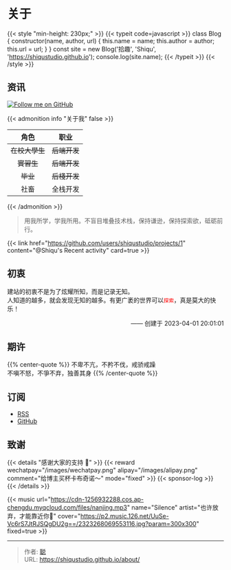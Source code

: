 # 关于


{{< style "min-height: 230px;" >}}
{{< typeit code=javascript >}}
class Blog {
  constructor(name, author, url) {
    this.name = name;
    this.author = author;
    this.url = url;
  }
}
const site = new Blog('拾趣', 'Shiqu', 'https://shiqustudio.github.io');
console.log(site.name);
{{< /typeit >}}
{{< /style >}}

## 资讯

[![Follow me on GitHub](https://img.shields.io/github/followers/Lruihao.svg?style=social&label=Followers)](https://github.com/shiqustudio)

{{< admonition info "关于我" false >}}

|      角色      |       职业       |
| :------------: | :--------------: |
| ~~在校大學生~~ | ~~后端开发~~ |
|   ~~實習生~~   | ~~后端开发~~ |
|      ~~毕业~~      | ~~后棧开发~~ |
| 社畜 |   全栈开发   |

{{< /admonition >}}

> 用我所学，学我所用。不盲目堆叠技术栈，保持谦逊，保持探索欲，砥砺前行。

{{< link href="https://github.com/users/shiqustudio/projects/1" content="@Shiqu's Recent activity" card=true >}}

## 初衷

建站的初衷不是为了炫耀所知，而是记录无知。  
人知道的越多，就会发现无知的越多。有更广袤的世界可以<font color = red>``探索``</font>，真是莫大的快乐！

<p style="text-align: right;font-size: 100%;" >—— 创建于 2023-04-01 20:01:01</p>

## 期许

{{% center-quote %}} 
不卑不亢，不矜不伐，戒骄戒躁  
不嗔不怒，不爭不弃，独善其身
{{% /center-quote %}}

## 订阅

- [RSS](http://shiqustudio.github.io/index.xml)
- [GitHub](https://github.com/shiqustudio/hugo-blog)

## 致谢

{{< details "感谢大家的支持 🙏" >}}
{{< reward wechatpay="/images/wechatpay.png" alipay="/images/alipay.png" comment="给博主买杯卡布奇诺～" mode="fixed" >}}
{{< sponsor-log >}}
{{< /details >}}

{{< music url="https://cdn-1256932288.cos.ap-chengdu.myqcloud.com/files/nanjing.mp3" name="Silence" artist="也许放弃，才能靠近你🎵" cover="https://p2.music.126.net/UuSe-Vc6rS7JtRJSQgDU2g==/2323268069553116.jpg?param=300x300" fixed=true >}}


---

> 作者: [聪](https://shiqustudio.github.io/)  
> URL: https://shiqustudio.github.io/about/  

